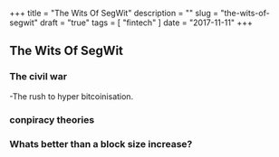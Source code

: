 +++
title = "The Wits Of SegWit"
description = ""
slug = "the-wits-of-segwit"
draft = "true"
tags = [
    "fintech"
]
date = "2017-11-11"
+++

## The Wits Of SegWit
### The civil war
 -The rush to hyper bitcoinisation. 
### conpiracy theories
### Whats better than a block size increase?
